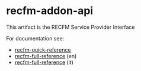 # recfm-addon-api

This artifact is the RECFM Service Provider Interface

For documentation see:
* [recfm-quick-reference](https://github.com/epi155/recfm-addon-api/tree/recfm-addon-api/0.7.0/doc/recfm-quick-reference.pdf)
* [recfm-full-reference](https://github.com/epi155/recfm-addon-api/tree/recfm-addon-api/0.7.0/doc/recfm-ug.en.pdf) (en)
* [recfm-full-reference](https://github.com/epi155/recfm-addon-api/tree/recfm-addon-api/0.7.0/doc/recfm-ug.it.pdf) (it)
